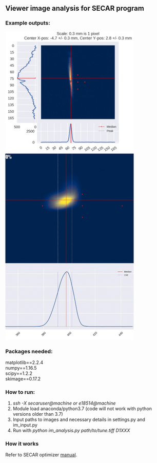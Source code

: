 ## Viewer image analysis for SECAR program 
### Example outputs:

<img src="output/march_beam.gif" width="400" > <img src="output/cs_nominal.gif" width="400" >
 
### Packages needed:
matplotlib==2.2.4  
numpy==1.16.5  
scipy==1.2.2  
skimage==0.17.2  

### How to run:
1. *ssh -X secaruser@machine or e18514@machine* 
2. Module load anaconda/python3.7 (code will not work with python versions older than 3.7)
1. Input paths to images and necessary details in settings.py and im\_input.py
2. Run with *python im_analysis.py path/to/tune.tiff D1XXX*

### How it works 

Refer to SECAR optimizer [manual](https://github.com/pluflou/TuneOptimizer/blob/master/secar_optimizer_manual_v3.pdf).
